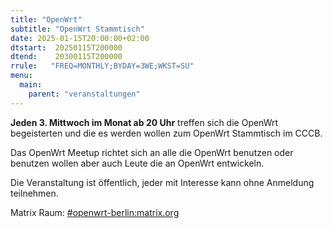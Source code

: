 ```yaml
---
title: "OpenWrt"
subtitle: "OpenWrt Stammtisch"
date: 2025-01-15T20:00:00+02:00
dtstart:  20250115T200000
dtend:    20300115T200000
rrule:   "FREQ=MONTHLY;BYDAY=3WE;WKST=SU"
menu:
  main:
    parent: "veranstaltungen"
---
```


**Jeden 3. Mittwoch im Monat ab 20 Uhr** treffen sich die OpenWrt begeisterten und die es werden wollen zum OpenWrt Stammtisch im CCCB. 

Das OpenWrt Meetup richtet sich an alle die OpenWrt benutzen oder benutzen wollen aber auch Leute die an OpenWrt entwickeln.

Die Veranstaltung ist öffentlich, jeder mit Interesse kann ohne Anmeldung teilnehmen.

Matrix Raum: [#openwrt-berlin:matrix.org](https://matrix.to/#/#openwrt-berlin:matrix.org)
